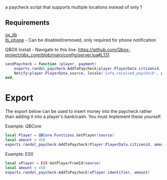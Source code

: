 a paycheck script that supports multiple locations instead of only 1  

## Requirements

[ox_lib](https://github.com/overextended/ox_lib/releases)  
[lb_phone](https://store.lbscripts.com/package/5356987) - Can be disabled/removed, only required for phone notification  

QBOX Install - Navigate to this line: https://github.com/Qbox-project/qbx_core/blob/main/config/server.lua#L131  
```lua
sendPaycheck = function (player, payment)
    exports.randol_paycheck:AddToPaycheck(player.PlayerData.citizenid, payment)
    Notify(player.PlayerData.source, locale('info.received_paycheck', payment))
end,
```

# Export

The export below can be used to insert money into the paycheck rather than adding it into a player's bank/cash. You must implement these yourself.

Example: QBCore

```lua
local Player = QBCore.Functions.GetPlayer(source)
local amount = 450
exports.randol_paycheck:AddToPaycheck(Player.PlayerData.citizenid, amount)
```

Example: ESX

```lua
local xPlayer = ESX.GetPlayerFromId(source)
local amount = 450
exports.randol_paycheck:AddToPaycheck(xPlayer.identifier, amount)
```
